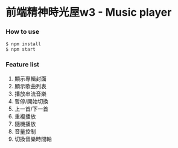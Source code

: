 # 前端精神時光屋w3 - Music player


### How to use
```
$ npm install
$ npm start
```

### Feature list
1. 顯示專輯封面
2. 顯示歌曲列表
3. 播放串流音樂
4. 暫停/開始切換
5. 上一首/下一首
6. 重複播放
7. 隨機播放
8. 音量控制
9. 切換音樂時間軸